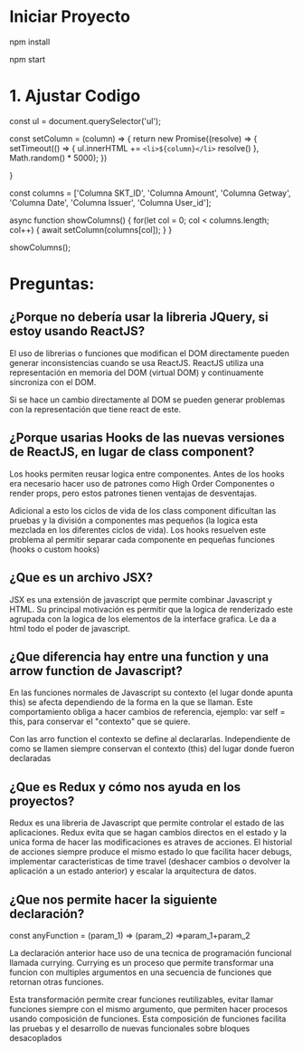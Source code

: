 # Iniciar Proyecto

npm install


npm start


# 1. Ajustar Codigo

const ul = document.querySelector('ul');

const setColumn = (column) => {
    return new Promise((resolve) => {
        setTimeout(() => {
            ul.innerHTML += `<li>${column}</li>`
            resolve()
        }, Math.random() * 5000);
    })

}

const columns = ['Columna SKT_ID', 'Columna Amount', 'Columna Getway', 'Columna Date', 'Columna Issuer', 'Columna User_id'];

async function showColumns() {
    for(let col = 0; col < columns.length; col++) {
        await setColumn(columns[col]);
    }
}

showColumns();


# Preguntas:

## ¿Porque no debería usar la libreria ​JQuery​, ​si estoy usando ​ReactJS​?

El uso de librerias o funciones que modifican el DOM directamente pueden generar inconsistencias cuando se usa ReactJS. ReactJS utiliza una representación en memoria del DOM (virtual DOM) y continuamente sincroniza con el DOM.

Si se hace un cambio directamente al DOM se pueden generar problemas con la representación que tiene react de este.

## ¿Porque usarias ​Hooks ​de las nuevas versiones de ​ReactJS, ​en lugar de ​class component​?

Los hooks permiten reusar logica entre componentes. Antes de los hooks era necesario hacer uso de patrones como High Order Componentes o render props, pero estos patrones tienen ventajas de desventajas.

Adicional a esto los ciclos de vida de los class component dificultan las pruebas y la división a componentes mas pequeños (la logica esta mezclada en los diferentes ciclos de vida). Los hooks resuelven este problema al permitir separar cada componente en pequeñas funciones (hooks o custom hooks)

## ¿Que es un archivo ​JSX​?

JSX es una extensión de javascript que permite combinar Javascript y HTML. Su principal motivación es permitir que la logica de renderizado este agrupada con la logica de los elementos de la interface grafica. Le da a html todo el poder de javascript.

## ¿Que diferencia hay entre una ​function ​y una ​arrow function​ de Javascript?

En las funciones normales de Javascript su contexto (el lugar donde apunta this) se afecta dependiendo de la forma en la que se llaman. Este comportamiento obliga a hacer cambios de referencia, ejemplo: var self = this, para conservar el "contexto" que se quiere.

Con las arro function el contexto se define al declararlas. Independiente de como se llamen siempre conservan el contexto (this) del lugar donde fueron declaradas

## ¿Que es ​Redux​​ y cómo nos ayuda en los proyectos?

Redux es una libreria de Javascript que permite controlar el estado de las aplicaciones. Redux evita que se hagan cambios directos en el estado y la unica forma de hacer las modificaciones es atraves de acciones. El historial de acciones siempre produce el mismo estado lo que facilita hacer debugs, implementar caracteristicas de time travel (deshacer cambios o devolver la aplicación a un estado anterior) y escalar la arquitectura de datos.

## ¿Que nos permite hacer la siguiente declaración?

const ​anyFunction = (​param_1​) => (​param_2​) =>​​param_1 ​+​​param_2

La declaración anterior hace uso de una tecnica de programación funcional llamada currying. Currying es un proceso que permite transformar una funcion con multiples argumentos en una secuencia de funciones que retornan otras funciones.

Esta transformación permite crear funciones reutilizables, evitar llamar funciones siempre con el mismo argumento, que permiten hacer procesos usando composición de funciones. Esta composición de funciones facilita las pruebas y el desarrollo de nuevas funcionales sobre bloques desacoplados


